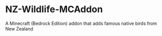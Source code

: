 # NZ-Wildlife-MCAddon
A Minecraft (Bedrock Edition) addon that adds famous native birds from New Zealand
